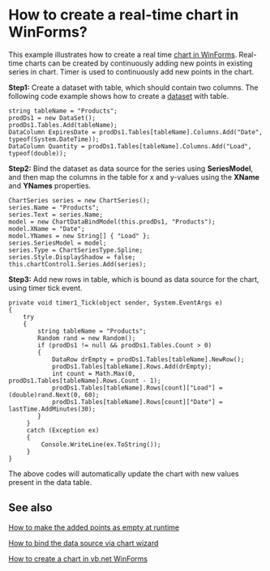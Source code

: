# How to create a real-time chart in WinForms?

This example illustrates how to create a real time [chart in WinForms](https://help.syncfusion.com/windowsforms/chart/getting-started). Real-time charts can be created by continuously adding new points in existing series in chart. Timer is used to continuously add new points in the chart.

**Step1:** Create a dataset with table, which should contain two columns. The following code example shows how to create a [dataset](https://help.syncfusion.com/windowsforms/chart/chart-data#binding-a-dataset-to-the-chart) with table.
```
string tableName = "Products";
prodDs1 = new DataSet();
prodDs1.Tables.Add(tableName);
DataColumn ExpiresDate = prodDs1.Tables[tableName].Columns.Add("Date", typeof(System.DateTime));
DataColumn Quantity = prodDs1.Tables[tableName].Columns.Add("Load", typeof(double));
```

**Step2:** Bind the dataset as data source for the series using **SeriesModel**, and then map the columns in the table for x and y-values using the **XName** and **YNames** properties.
```
ChartSeries series = new ChartSeries();
series.Name = "Products";
series.Text = series.Name;
model = new ChartDataBindModel(this.prodDs1, "Products");
model.XName = "Date";
model.YNames = new String[] { "Load" };
series.SeriesModel = model;
series.Type = ChartSeriesType.Spline;
series.Style.DisplayShadow = false;
this.chartControl1.Series.Add(series);
```

**Step3:** Add new rows in table, which is bound as data source for the chart, using timer tick event.
```
private void timer1_Tick(object sender, System.EventArgs e)
{
    try
    {
        string tableName = "Products";
        Random rand = new Random();
        if (prodDs1 != null && prodDs1.Tables.Count > 0)
        {
            DataRow drEmpty = prodDs1.Tables[tableName].NewRow();
            prodDs1.Tables[tableName].Rows.Add(drEmpty);
            int count = Math.Max(0, prodDs1.Tables[tableName].Rows.Count - 1);
            prodDs1.Tables[tableName].Rows[count]["Load"] = (double)rand.Next(0, 60);
            prodDs1.Tables[tableName].Rows[count]["Date"] = lastTime.AddMinutes(30);
        }
     }
     catch (Exception ex)
     {
         Console.WriteLine(ex.ToString());
     }
}
```
The above codes will automatically update the chart with new values present in the data table.

## See also

[How to make the added points as empty at runtime](https://www.syncfusion.com/kb/9498/how-to-make-added-points-as-empty-at-runtime)

[How to bind the data source via chart wizard](https://www.syncfusion.com/kb/7680/how-to-bind-the-data-source-via-chart-wizard)

[How to create a chart in vb.net WinForms](https://www.syncfusion.com/kb/10806/how-to-create-chart-in-vb-net-windows-forms)
